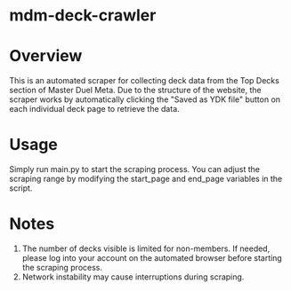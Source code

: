 # mdm-deck-crawler

# Overview
This is an automated scraper for collecting deck data from the Top Decks section of Master Duel Meta.
Due to the structure of the website, the scraper works by automatically clicking the "Saved as YDK file" button on each individual deck page to retrieve the data.

# Usage
Simply run main.py to start the scraping process.
You can adjust the scraping range by modifying the start_page and end_page variables in the script.

# Notes
1. The number of decks visible is limited for non-members. If needed, please log into your account on the automated browser before starting the scraping process.
2. Network instability may cause interruptions during scraping.
